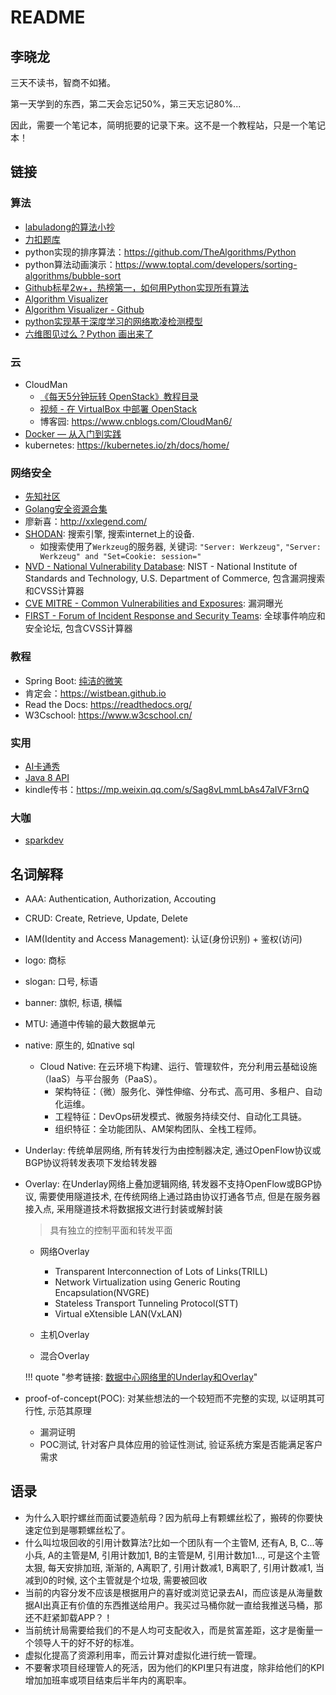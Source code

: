 # README

## 李晓龙

三天不读书，智商不如猪。

第一天学到的东西，第二天会忘记50%，第三天忘记80%...

因此，需要一个笔记本，简明扼要的记录下来。这不是一个教程站，只是一个笔记本！


## 链接

### 算法

- [labuladong的算法小抄](https://labuladong.gitbook.io/algo/)
- [力扣题库](https://leetcode-cn.com/problemset/all/)
- python实现的排序算法：<https://github.com/TheAlgorithms/Python>
- python算法动画演示：<https://www.toptal.com/developers/sorting-algorithms/bubble-sort>
- [Github标星2w+，热榜第一，如何用Python实现所有算法](https://mp.weixin.qq.com/s/OHoe6TTX--Ys5G-5yR6juA)
- [Algorithm Visualizer](https://algorithm-visualizer.org/)
- [Algorithm Visualizer - Github](https://github.com/algorithm-visualizer/algorithm-visualizer)
- [python实现基于深度学习的网络欺凌检测模型](https://mp.weixin.qq.com/s?__biz=MjM5NjA0NjgyMA==&mid=2651075726&idx=1&sn=0279918927745ff6a8899ebe27592daa&chksm=bd1fa6058a682f130fb35265924858bbdec766a452c3d742be429a650b8393077524e115ba0b&xtrack=1&scene=0&subscene=92&sessionid=1559655937&clicktime=1559657542&ascene=7&devicetype=android-28&version=2700043b&nettype=3gnet&abtest_cookie=BgABAAgACgALABIAEwAVAAgAnoYeACOXHgBWmR4AxZkeANyZHgD1mR4AA5oeAA2aHgAAAA%3D%3D&lang=zh_CN&pass_ticket=aSykkTizzSN1ZCZ6bSrqfZt5Is9H%2F4Lgw4gEEVKAyiWlMIffXq7CPS6w1pwbAswD&wx_header=1)
- [六维图见过么？Python 画出来了](https://mp.weixin.qq.com/s?__biz=MjM5NzE1MDA0MQ==&mid=2247494113&idx=2&sn=b3c7aa8acb69d5614eb094f5fa3c313d&chksm=a6dcc5d791ab4cc177f18544369e1fbec94061250e1995962b65f0022beb3a21772870426712&xtrack=1&scene=90&subscene=93&sessionid=1561783699&clicktime=1561783780&ascene=56&devicetype=android-28&version=2700043c&nettype=3gnet&abtest_cookie=BgABAAgACgALABIAEwAVAAcAnoYeACOXHgBWmR4AxZkeANyZHgD1mR4ADJoeAAAA&lang=zh_CN&pass_ticket=u4SgrHa3V%2BVQO%2BfgUuR2HEKo4J1p%2Fg5D34vcOrGGVpsdCew73lMP3OAkZ2oLVor5&wx_header=1)


### 云

- CloudMan
    - [《每天5分钟玩转 OpenStack》教程目录](https://mp.weixin.qq.com/s/QtdMkt9giEEnvFTQzO9u7g)
    - [视频 - 在 VirtualBox 中部署 OpenStack](https://mp.weixin.qq.com/s/g-bKZqRFUGXDghIfGJ16_g)
    - 博客园: <https://www.cnblogs.com/CloudMan6/>
- [Docker — 从入门到实践](https://yeasy.gitbooks.io/docker_practice/)
- kubernetes: <https://kubernetes.io/zh/docs/home/>

### 网络安全

- [先知社区](https://xz.aliyun.com/)
- [Golang安全资源合集](https://github.com/re4lity/Hacking-With-Golang/blob/master/README.md)
- 廖新喜：<http://xxlegend.com/>
- [SHODAN](https://www.shodan.io/): 搜索引擎, 搜索internet上的设备.
    - 如搜索使用了`Werkzeug`的服务器, 关键词: `"Server: Werkzeug"`, `"Server: Werkzeug" and "Set=Cookie: session="`
- [NVD - National Vulnerability Database](https://nvd.nist.gov/): NIST - National Institute of Standards and Technology, U.S. Department of Commerce, 包含漏洞搜索和CVSS计算器
- [CVE MITRE - Common Vulnerabilities and Exposures](https://cve.mitre.org/): 漏洞曝光
- [FIRST - Forum of Incident Response and Security Teams](https://www.first.org/cvss/): 全球事件响应和安全论坛, 包含CVSS计算器


### 教程

- Spring Boot: [纯洁的微笑](https://www.cnblogs.com/ityouknow/category/914493.html)
- 肯定会：<https://wistbean.github.io>
- Read the Docs: <https://readthedocs.org/>
- W3Cschool: <https://www.w3cschool.cn/>

### 实用

- [AI卡通秀](https://github.com/minivision-ai/photo2cartoon)
- [Java 8 API](https://docs.oracle.com/javase/8/docs/api/index.html)
- kindle传书：<https://mp.weixin.qq.com/s/Sag8vLmmLbAs47aIVF3rnQ>

### 大咖

- [sparkdev](https://www.cnblogs.com/sparkdev/)


## 名词解释

- AAA: Authentication, Authorization, Accouting
- CRUD: Create, Retrieve, Update, Delete
- IAM(Identity and Access Management): 认证(身份识别) + 鉴权(访问)
- logo: 商标
- slogan: 口号, 标语
- banner: 旗帜, 标语, 横幅
- MTU: 通道中传输的最大数据单元
- native: 原生的, 如native sql
    - Cloud Native: 在云环境下构建、运行、管理软件，充分利用云基础设施（IaaS）与平台服务（PaaS）。
        - 架构特征：（微）服务化、弹性伸缩、分布式、高可用、多租户、自动化运维。
        - 工程特征：DevOps研发模式、微服务持续交付、自动化工具链。
        - 组织特征：全功能团队、AM架构团队、全栈工程师。

- Underlay: 传统单层网络, 所有转发行为由控制器决定, 通过OpenFlow协议或BGP协议将转发表项下发给转发器
- Overlay: 在Underlay网络上叠加逻辑网络, 转发器不支持OpenFlow或BGP协议, 需要使用隧道技术, 在传统网络上通过路由协议打通各节点, 但是在服务器接入点, 采用隧道技术将数据报文进行封装或解封装

    > 具有独立的控制平面和转发平面

    - 网络Overlay
        - Transparent Interconnection of Lots of Links(TRILL)
        - Network Virtualization using Generic Routing Encapsulation(NVGRE)
        - Stateless Transport Tunneling Protocol(STT)
        - Virtual eXtensible LAN(VxLAN)

    - 主机Overlay
    - 混合Overlay

    !!! quote "参考链接: [数据中心网络里的Underlay和Overlay](https://mp.weixin.qq.com/s?src=3&timestamp=1581759978&ver=1&signature=mFSxihVY3mTo7V4YJDaCGTIL0x7hCNcYJkO8qSuYCXsSSrSSMlYzC21wbq5FDBZ7EvO2wU*ITrx60MI7pX7BxSCpHY2h1fJmeg*mpK9EUepQFtg7mDINnwCQxZLF9IuKi37xcEpGED0i7z9m9zhFG65C6VQuW*l3SZvTBXFbcmo=)"

- proof-of-concept(POC): 对某些想法的一个较短而不完整的实现, 以证明其可行性, 示范其原理
    - 漏洞证明
    - POC测试, 针对客户具体应用的验证性测试, 验证系统方案是否能满足客户需求


## 语录

- 为什么入职拧螺丝而面试要造航母？因为航母上有颗螺丝松了，搬砖的你要快速定位到是哪颗螺丝松了。
- 什么叫垃圾回收的引用计数算法?比如一个团队有一个主管M, 还有A, B, C...等小兵, A的主管是M, 引用计数加1, B的主管是M, 引用计数加1..., 可是这个主管太狠, 每天安排加班, 渐渐的, A离职了, 引用计数减1, B离职了, 引用计数减1, 当减到0的时候, 这个主管就是个垃圾, 需要被回收
- 当前的内容分发不应该是根据用户的喜好或浏览记录去AI，而应该是从海量数据AI出真正有价值的东西推送给用户。我买过马桶你就一直给我推送马桶，那还不赶紧卸载APP？！
- 当前统计局需要给我们的不是人均可支配收入，而是贫富差距，这才是衡量一个领导人干的好不好的标准。
- 虚拟化提高了资源利用率，而云计算对虚拟化进行统一管理。
- 不要奢求项目经理管人的死活，因为他们的KPI里只有进度，除非给他们的KPI增加加班率或项目结束后半年内的离职率。
